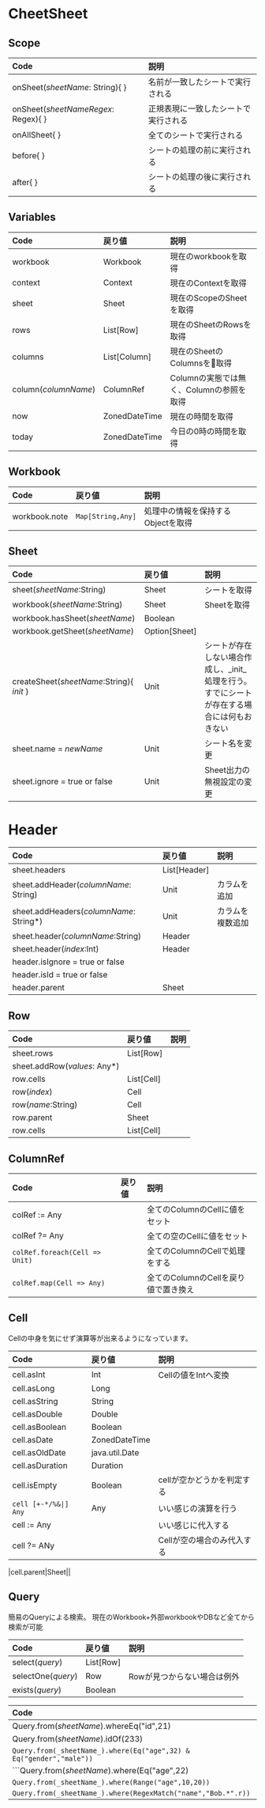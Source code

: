 
# CheetSheet

## Scope

|Code|説明|
|:--|:--|
|onSheet(_sheetName_: String){ }|名前が一致したシートで実行される|
|onSheet(_sheetNameRegex_: Regex){ }|正規表現に一致したシートで実行される|
|onAllSheet{ }|全てのシートで実行される|
|before{ }|シートの処理の前に実行される|
|after{ }|シートの処理の後に実行される|


## Variables

|Code|戻り値|説明|
|:--|:--|:--|
|workbook|Workbook|現在のworkbookを取得|
|context|Context|現在のContextを取得|
|sheet|Sheet|現在のScopeのSheetを取得|
|rows|List[Row]|現在のSheetのRowsを取得|
|columns|List[Column]|現在のSheetのColumnsを取得|
|column(_columnName_)|ColumnRef|Columnの実態では無く、Columnの参照を取得|
|now|ZonedDateTime|現在の時間を取得|
|today|ZonedDateTime|今日の0時の時間を取得|


## Workbook

|Code|戻り値|説明|
|:--|:--|:--|
|workbook.note|```Map[String,Any]```|処理中の情報を保持するObjectを取得|


## Sheet

|Code|戻り値|説明|
|:--|:--|:--|
|sheet(_sheetName_:String)|Sheet|シートを取得|
|workbook(_sheetName_:String)|Sheet|Sheetを取得|
|workbook.hasSheet(_sheetName_)|Boolean||
|workbook.getSheet(_sheetName_)|Option[Sheet]||
|createSheet(_sheetName_:String){ _init_ }|Unit|シートが存在しない場合作成し、_init_処理を行う。すでにシートが存在する場合には何もおきない|
|sheet.name = _newName_|Unit|シート名を変更|
|sheet.ignore = true or false|Unit|Sheet出力の無視設定の変更|

# Header


|Code|戻り値|説明|
|:--|:--|:--|
|sheet.headers|List[Header]||
|sheet.addHeader(_columnName_: String)|Unit|カラムを追加|
|sheet.addHeaders(_columnName_: String*)|Unit|カラムを複数追加|
|sheet.header(_columnName_:String)|Header||
|sheet.header(_index_:Int)|Header||
|header.isIgnore = true or false|||
|header.isId = true or false|||
|header.parent|Sheet||


## Row

|Code|戻り値|説明|
|:--|:--|:--|
|sheet.rows|List[Row]||
|sheet.addRow(_values_: Any*)||
|row.cells|List[Cell]||
|row(_index_)|Cell||
|row(_name_:String)|Cell||
|row.parent|Sheet||
|row.cells|List[Cell]|

## ColumnRef

|Code|戻り値|説明|
|:--|:--|:--|
|colRef := Any||全てのColumnのCellに値をセット|
|colRef ?= Any||全ての空のCellに値をセット|
| ```colRef.foreach(Cell => Unit)``` ||全てのColumnのCellで処理をする|
| ```colRef.map(Cell => Any)``` ||全てのColumnのCellを戻り値で置き換え|



## Cell

Cellの中身を気にせず演算等が出来るようになっています。

|Code|戻り値|説明|
|:--|:--|:--|
|cell.asInt|Int|Cellの値をIntへ変換|
|cell.asLong|Long||
|cell.asString|String||
|cell.asDouble|Double||
|cell.asBoolean|Boolean||
|cell.asDate|ZonedDateTime||
|cell.asOldDate|java.util.Date||
|cell.asDuration|Duration||
|cell.isEmpty|Boolean|cellが空かどうかを判定する|
| ```cell [+-*/%&\|] Any``` |Any|いい感じの演算を行う|
|cell := Any||いい感じに代入する|
|cell ?= ANy||Cellが空の場合のみ代入する|

|cell.parent|Sheet||

## Query

簡易のQueryによる検索。
現在のWorkbook+外部workbookやDBなど全てから検索が可能


|Code|戻り値|説明|
|:--|:--|:--|
|select(_query_)|List[Row]||
|selectOne(_query_)|Row|Rowが見つからない場合は例外|
|exists(_query_)|Boolean||

|Code|
|:--|
|Query.from(_sheetName_).whereEq("id",21)|
|Query.from(_sheetName_).idOf(233)|
| `Query.from(_sheetName_).where(Eq("age",32) & Eq("gender","male"))` |
| ```Query.from(_sheetName_).where(Eq("age",22) | Eq("age", 20))``` |
| ```Query.from(_sheetName_).where(Range("age",10,20))``` |
| ```Query.from(_sheetName_).where(RegexMatch("name","Bob.*".r))``` |
